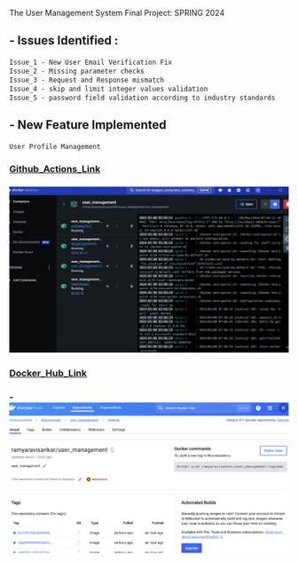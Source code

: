  The User Management System Final Project: SPRING 2024

## - Issues Identified :
    Issue_1 - New User Email Verification Fix
    Issue_2 - Missing parameter checks
    Issue_3 - Request and Response mismatch
    Issue_4 - skip and limit integer values validation
    Issue_5 - password field validation according to industry standards

## - New Feature Implemented
    User Profile Management

### [Github_Actions_Link](https://github.com/Ramya-Ravisankar/user_management/actions/)

### ![Docker_Desktop_Image](Images/DockerDesktopImage.png)

### [Docker_Hub_Link](https://hub.docker.com/repository/docker/ramyaravisankar/user_management/general)

### -![Docker_Hub_Image](Images/DockerHubImage.png)